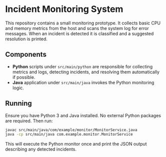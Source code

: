 # Incident Monitoring System

This repository contains a small monitoring prototype.  It collects basic CPU and memory metrics from the host and scans the system log for error messages.  When an incident is detected it is classified and a suggested resolution is printed.

## Components

- **Python** scripts under `src/main/python` are responsible for collecting metrics and logs, detecting incidents, and resolving them automatically if possible.
- **Java** application under `src/main/java` invokes the Python monitoring logic.

## Running

Ensure you have Python 3 and Java installed.  No external Python packages are required.  Then run:

```bash
javac src/main/java/com/example/monitor/MonitorService.java
java -cp src/main/java com.example.monitor.MonitorService
```

This will execute the Python monitor once and print the JSON output describing any detected incidents.
